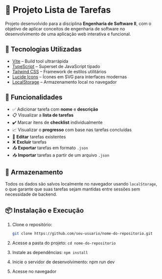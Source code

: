 # 📝 Projeto Lista de Tarefas

Projeto desenvolvido para a disciplina **Engenharia de Software II**, com o objetivo de aplicar conceitos de engenharia de software no desenvolvimento de uma aplicação web interativa e funcional.

## 🚀 Tecnologias Utilizadas

- [Vite](https://vitejs.dev/) – Build tool ultrarrápida
- [TypeScript](https://www.typescriptlang.org/) – Superset de JavaScript tipado
- [Tailwind CSS](https://tailwindcss.com/) – Framework de estilos utilitários
- [Lucide Icons](https://lucide.dev/) – Ícones em SVG para interfaces modernas
- [LocalStorage](https://developer.mozilla.org/en-US/docs/Web/API/Window/localStorage) – Armazenamento local no navegador

## 🎯 Funcionalidades

- ✅ Adicionar tarefa com **nome** e **descrição**
- 📋 Visualizar a **lista de tarefas**
- ✔️ Marcar itens de **checklist** individualmente
- 📈 Visualizar o **progresso** com base nas tarefas concluídas
- 📝 **Editar** tarefas existentes
- ❌ **Excluir** tarefas
- 📤 **Exportar** tarefas em formato `.json`
- 📥 **Importar** tarefas a partir de um arquivo `.json`

## 💾 Armazenamento

Todos os dados são salvos localmente no navegador usando `localStorage`, o que garante que suas tarefas sejam mantidas entre sessões sem necessidade de backend.

## 📦 Instalação e Execução

1. Clone o repositório:
   ```bash
   git clone https://github.com/seu-usuario/nome-do-repositorio.git
   ```

2. Acesse a pasta do projeto:
`cd nome-do-repositorio`

3. Instale as dependências:
`npm install`

4. Inicie o servidor de desenvolvimento:
npm run dev

5. Acesse no navegador
